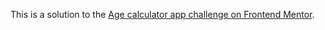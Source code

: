This is a solution to the [Age calculator app challenge on Frontend Mentor](https://www.frontendmentor.io/challenges/age-calculator-app-dF9DFFpj-Q).
